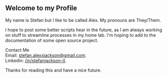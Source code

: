 ## Welcome to my Profile
My name is Stefan but I like to be called Alex. My pronouns are They/Them.

I hope to post some better scripts hear in the future, as I am always working on stuff to streamline processes in my home lab. 
I'm hoping to add to the documentation of some open source project.

Contact Me  
Email: [stefan.alexxjackson@gmail.com](stefan.alexxjackson@gmail.com).   
Linkedin: [/in/stefanjackson-it](https://www.linkedin.com/in/stefanjackson-it/). 

Thanks for reading this and have a nice future. 
